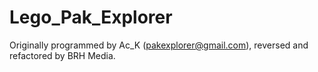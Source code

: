 # Lego_Pak_Explorer
Originally programmed by Ac_K (pakexplorer@gmail.com), reversed and refactored by BRH Media.
